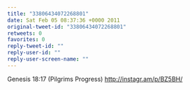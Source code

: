 ```yaml
---
title: "33806434072268801"
date: Sat Feb 05 08:37:36 +0000 2011
original-tweet-id: "33806434072268801"
retweets: 0
favorites: 0
reply-tweet-id: ""
reply-user-id: ""
reply-user-screen-name: ""
---
```

Genesis 18:17 (Pilgrims Progress) http://instagr.am/p/BZ5BH/
